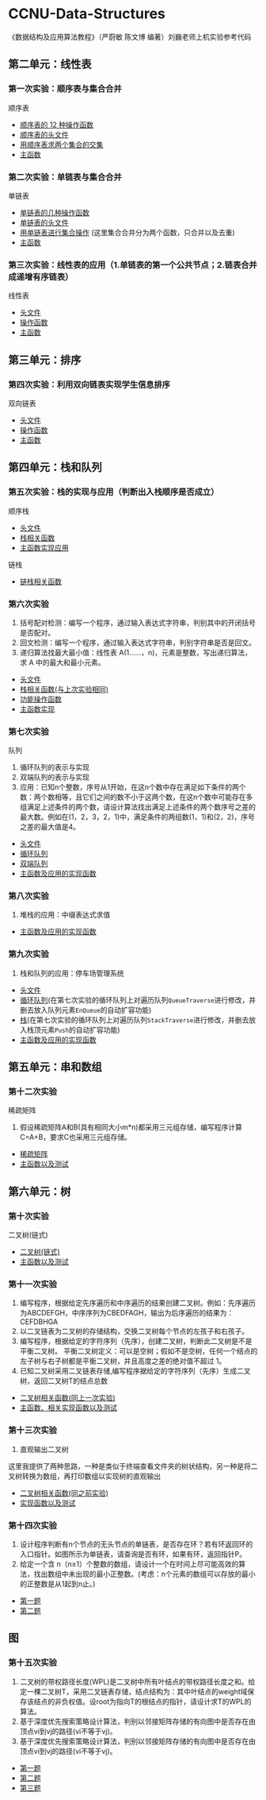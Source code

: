 # CCNU-Data-Structures

《数据结构及应用算法教程》（严蔚敏 陈文博 编著）刘巍老师上机实验参考代码

## 第二单元：线性表

### 第一次实验：顺序表与集合合并

顺序表

* [顺序表的 12 种操作函数](https://github.com/serendipity565/CCNU-Data-Structures/blob/main/Unit2/Experiment1/SQListFunction.cpp)
* [顺序表的头文件](https://github.com/Serendipity565/CCNU-Data-Structures/blob/main/Unit2/Experiment1/head.h)
* [用顺序表求两个集合的交集](https://github.com/serendipity565/CCNU-Data-Structures/blob/main/Unit2/Experiment1/SetFunction.cpp)
* [主函数](https://github.com/Serendipity565/CCNU-Data-Structures/blob/main/Unit2/Experiment1/test.cpp)

### 第二次实验：单链表与集合合并

单链表

* [单链表的几种操作函数](https://github.com/Serendipity565/CCNU-Data-Structures/blob/main/Unit2/Experiment2/LinkList.cpp)
* [单链表的头文件](https://github.com/Serendipity565/CCNU-Data-Structures/blob/main/Unit2/Experiment2/head.h)
* [用单链表进行集合操作](https://github.com/Serendipity565/CCNU-Data-Structures/blob/main/Unit2/Experiment2/SetFunction.cpp) (这里集合合并分为两个函数，只合并以及去重)
* [主函数](https://github.com/Serendipity565/CCNU-Data-Structures/blob/main/Unit2/Experiment2/test.cpp)

### 第三次实验：线性表的应用（1.单链表的第一个公共节点；2.链表合并成递增有序链表）

线性表

* [头文件](https://github.com/Serendipity565/CCNU-Data-Structures/blob/main/Unit2/Experiment3/head.h)
* [操作函数](https://github.com/Serendipity565/CCNU-Data-Structures/blob/main/Unit2/Experiment3/LinkList.cpp)
* [主函数](https://github.com/Serendipity565/CCNU-Data-Structures/blob/main/Unit2/Experiment3/test.cpp)

## 第三单元：排序

### 第四次实验：利用双向链表实现学生信息排序

双向链表

* [头文件](https://github.com/Serendipity565/CCNU-Data-Structures/blob/main/Unit3/Experiment4/head.h)
* [操作函数](https://github.com/Serendipity565/CCNU-Data-Structures/blob/main/Unit3/Experiment4/LinkList.cpp)
* [主函数](https://github.com/Serendipity565/CCNU-Data-Structures/blob/main/Unit3/Experiment4/test.cpp)

## 第四单元：栈和队列

### 第五次实验：栈的实现与应用（判断出入栈顺序是否成立）

顺序栈

* [头文件](https://github.com/Serendipity565/CCNU-Data-Structures/blob/main/Unit4/Experiment5/head.h)
* [栈相关函数](https://github.com/Serendipity565/CCNU-Data-Structures/blob/main/Unit4/Experiment5/StackFunction.cpp)
* [主函数实现应用](https://github.com/Serendipity565/CCNU-Data-Structures/blob/main/Unit4/Experiment5/test.cpp)

链栈

* [链栈相关函数](https://github.com/Serendipity565/CCNU-Data-Structures/blob/main/Unit4/Experiment5/LinkStackFunction.cpp)

### 第六次实验

1. 括号配对检测：编写一个程序，通过输入表达式字符串，判别其中的开闭括号是否配对。
2. 回文检测：编写一个程序，通过输入表达式字符串，判别字符串是否是回文。
3. 递归算法找最大最小值：线性表 A(1……，n)，元素是整数，写出递归算法，求 A 中的最大和最小元素。

* [头文件](https://github.com/Serendipity565/CCNU-Data-Structures/blob/main/Unit4/Experiment6/head.h)
* [栈相关函数(与上次实验相同)](https://github.com/Serendipity565/CCNU-Data-Structures/blob/main/Unit4/Experiment6/StackFunction.cpp)
* [功能操作函数](https://github.com/Serendipity565/CCNU-Data-Structures/blob/main/Unit4/Experiment6/Function.cpp)
* [主函数实现](https://github.com/Serendipity565/CCNU-Data-Structures/blob/main/Unit4/Experiment6/test.cpp)

### 第七次实验

队列

1. 循环队列的表示与实现
2. 双端队列的表示与实现
3. 应用：已知n个整数，序号从1开始，在这n个数中存在满足如下条件的两个数：两个数相等，且它们之间的数不小于这两个数，在这n个数中可能存在多组满足上述条件的两个数，请设计算法找出满足上述条件的两个数序号之差的最大数。例如在(1，2，3，2，1)中，满足条件的两组数(1，1)和(2，2)，序号之差的最大值是4。

* [头文件](https://github.com/Serendipity565/CCNU-Data-Structures/blob/main/Unit4/Experiment7/head.h)
* [循环队列](https://github.com/Serendipity565/CCNU-Data-Structures/blob/main/Unit4/Experiment7/SeQueueFunction.cpp)
* [双端队列](https://github.com/Serendipity565/CCNU-Data-Structures/blob/main/Unit4/Experiment7/DeQueueFunction.cpp)
* [主函数及应用的实现函数](https://github.com/Serendipity565/CCNU-Data-Structures/blob/main/Unit4/Experiment7/test.cpp)

### 第八次实验

1. 堆栈的应用：中缀表达式求值

* [主函数及应用的实现函数](https://github.com/Serendipity565/CCNU-Data-Structures/blob/main/Unit4/Experiment8/test.cpp)

### 第九次实验

1. 栈和队列的应用：停车场管理系统

* [头文件](https://github.com/Serendipity565/CCNU-Data-Structures/blob/main/Unit4/Experiment9/head.h)
* [循环队列](https://github.com/Serendipity565/CCNU-Data-Structures/blob/main/Unit4/Experiment9/SeQueueFunction.cpp)(在第七次实验的循环队列上对遍历队列`QueueTraverse`进行修改，并删去放入队列元素`EnQueue`的自动扩容功能)
* [栈](https://github.com/Serendipity565/CCNU-Data-Structures/blob/main/Unit4/Experiment9/StackFunction.cpp)(在第七次实验的循环队列上对遍历队列`StackTraverse`进行修改，并删去放入栈顶元素`Push`的自动扩容功能)
* [主函数及应用的实现函数](https://github.com/Serendipity565/CCNU-Data-Structures/blob/main/Unit4/Experiment9/test.cpp)

## 第五单元：串和数组

### 第十二次实验

稀疏矩阵

1. 假设稀疏矩阵A和B(具有相同大小m*n)都采用三元组存储，编写程序计算C=A+B，要求C也采用三元组存储。

* [稀疏矩阵](https://github.com/Serendipity565/CCNU-Data-Structures/blob/main/Unit5/Experiment12/MatricesFunction.cpp)
* [主函数以及测试](https://github.com/Serendipity565/CCNU-Data-Structures/blob/main/Unit5/Experiment12/test.cpp)

## 第六单元：树

### 第十次实验

二叉树(链式)

* [二叉树(链式)](https://github.com/Serendipity565/CCNU-Data-Structures/blob/main/Unit6/Experiment10/TreeFunction.cpp)
* [主函数以及测试](https://github.com/Serendipity565/CCNU-Data-Structures/blob/main/Unit6/Experiment10/test.cpp)

### 第十一次实验

1. 编写程序，根据给定先序遍历和中序遍历的结果创建二叉树。例如：先序遍历为ABCDEFGH，中序序列为CBEDFAGH，输出为后序遍历的结果为：CEFDBHGA
2. 以二叉链表为二叉树的存储结构，交换二叉树每个节点的左孩子和右孩子。
3. 编写程序，根据给定的字符序列（先序），创建二叉树，判断此二叉树是不是平衡二叉树。
平衡二叉树定义：可以是空树；假如不是空树，任何一个结点的左子树与右子树都是平衡二叉树，并且高度之差的绝对值不超过 1。
4. 已知二叉树采用二叉链表存储,编写程序据给定的字符序列（先序）生成二叉树，返回二叉树T的结点总数

* [二叉树相关函数(同上一次实验)](https://github.com/Serendipity565/CCNU-Data-Structures/blob/main/Unit6/Experiment11/TreeFunction.cpp)
* [主函数、相关实现函数以及测试](https://github.com/Serendipity565/CCNU-Data-Structures/blob/main/Unit6/Experiment11/test.cpp)

### 第十三次实验

1. 直观输出二叉树

这里我提供了两种思路，一种是类似于终端查看文件夹的树状结构，另一种是将二叉树转换为数组，再打印数组以实现树的直观输出

* [二叉树相关函数(同之前实验)](https://github.com/Serendipity565/CCNU-Data-Structures/blob/main/Unit6/Experiment13/TreeFunction.cpp)
* [实现函数以及测试](https://github.com/Serendipity565/CCNU-Data-Structures/blob/main/Unit6/Experiment13/test.cpp)

### 第十四次实验

1. 设计程序判断有n个节点的无头节点的单链表，是否存在环？若有环返回环的入口指针。如图所示为单链表，请查询是否有环，如果有环，返回指针P。
2. 给定一个含 n（n≥1）个整数的数组，请设计一个在时间上尽可能高效的算法，找出数组中未出现的最小正整数。(考虑：n个元素的数组可以存放的最小的正整数是从1起到n止。)

* [第一题](https://github.com/Serendipity565/CCNU-Data-Structures/blob/main/Unit3/Experiment14/1.cpp)
* [第二题](https://github.com/Serendipity565/CCNU-Data-Structures/blob/main/Unit3/Experiment14/2.cpp)

## 图

### 第十五次实验

1. 二叉树的带权路径长度(WPL)是二叉树中所有叶结点的带权路径长度之和。给定一棵二叉树T，采用二叉链表存储，结点结构为：其中叶结点的weight域保存该结点的非负权值。设root为指向T的根结点的指针，请设计求T的WPL的算法。
2. 基于深度优先搜索策略设计算法，判别以邻接矩阵存储的有向图中是否存在由顶点vi到vj的路径(vi不等于vj)。
3. 基于深度优先搜索策略设计算法，判别以邻接矩阵存储的有向图中是否存在由顶点vi到vj的路径(vi不等于vj)。

* [第一题](https://github.com/Serendipity565/CCNU-Data-Structures/blob/main/Unit7/Experiment15/1.cpp)
* [第二题](https://github.com/Serendipity565/CCNU-Data-Structures/blob/main/Unit7/Experiment15/2.cpp)
* [第三题](https://github.com/Serendipity565/CCNU-Data-Structures/blob/main/Unit7/Experiment15/3.cpp)
